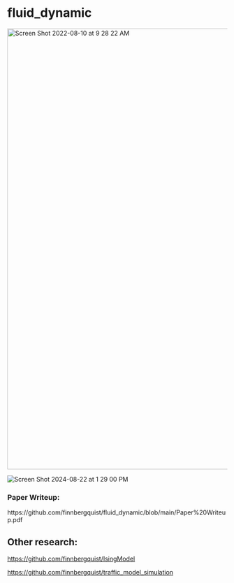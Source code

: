 # fluid_dynamic

<img width="1009" alt="Screen Shot 2022-08-10 at 9 28 22 AM" src="https://user-images.githubusercontent.com/61434761/183963478-daabc2bf-c601-4095-bfc0-bb759100e86c.png">

![Screen Shot 2024-08-22 at 1 29 00 PM](https://github.com/user-attachments/assets/02025088-3fdb-436a-9467-5779e413d53e)


<h3> Paper Writeup: </h3>
<url> https://github.com/finnbergquist/fluid_dynamic/blob/main/Paper%20Writeup.pdf </url>

<h2> Other research: </h2>

<url> https://github.com/finnbergquist/IsingModel </url>

<url> https://github.com/finnbergquist/traffic_model_simulation </url>
